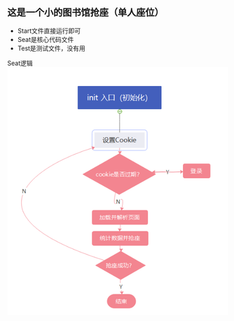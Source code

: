 ## 这是一个小的图书馆抢座（单人座位）

- Start文件直接运行即可
- Seat是核心代码文件
- Test是测试文件，没有用

Seat逻辑
![Seat](https://github.com/newer-zhu/AHPU_Library_Aotu_Booking/raw/master/img/Seat.png)
